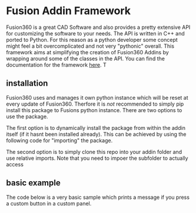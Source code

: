 # Fusion Addin Framework

Fusion360 is a great CAD Software and also provides a pretty extensive API for customizing the software to your needs.
The API is written in C++ and ported to Python. For this reason as a python developer some concept might feel a bit overcomplicated and not very "pythonic" overall.
This framework aims at simplifying the creation of Fusion360 Addins by wrapping around some of the classes in the API. 
You can find the documentation for the framework [here](https://fusion-addin-framework.readthedocs.io/en/stable/).
T

## installation
Fusion360 uses and manages it own python instance which will be reset at every update of Fusion360. Therfore it is *not* recommended to simply pip install this package to Fusions python instance. 
There are two options to use the package.

The first option is to dynamically install the package from within the addin itself (if it hasnt been installed already). This can be achieved by using the following code for "importing" the package.

The second option is to simply clone this repo into your addin folder and use relative imports. Note that you need to impoer the subfolder to actually access


 


## basic example
The code below is a very basic sample which prints a message if you press a custom button in a custom panel. 

